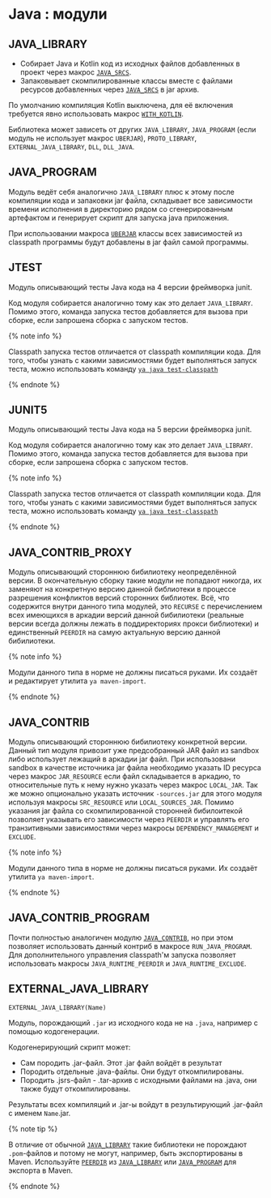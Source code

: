 # Java : модули

## JAVA_LIBRARY

 * Собирает Java и Kotlin код из исходных файлов добавленных в проект через макрос [`JAVA_SRCS`](macros.md#java_srcs).
 * Запаковывает скомпилированные классы вместе с файлами ресурсов добавленных через [`JAVA_SRCS`](macros.md#java_srcs) в jar архив.

По умолчанию компиляция Kotlin выключена, для её включения требуется явно использовать макрос [`WITH_KOTLIN`](macros.md#with_kotlin).

Библиотека может зависеть от других `JAVA_LIBRARY`, `JAVA_PROGRAM` (если модуль не использует макрос `UBERJAR`), `PROTO_LIBRARY`, `EXTERNAL_JAVA_LIBRARY`, `DLL`, `DLL_JAVA`.

## JAVA_PROGRAM

Модуль ведёт себя аналогично `JAVA_LIBRARY` плюс к этому после компиляции кода и запаковки jar файла, складывает все зависимости времени исполнения в директорию рядом со сгенерированным артефактом и генерирует скрипт для запуска java приложения.

При использовании макроса [`UBERJAR`](macros.md#uberjar) классы всех зависимостей из classpath программы будут добавлены в jar файл самой программы.

## JTEST

Модуль описывающий тесты Java кода на 4 версии фреймворка junit.

Код модуля собирается аналогично тому как это делает `JAVA_LIBRARY`. Помимо этого, команда запуска тестов добавляется для вызова при сборке, если запрошена сборка с запуском тестов.

{% note info %}

Classpath запуска тестов отличается от classpath компиляции кода. Для того, чтобы узнать с какими зависимостями будет выполняться запуск теста, можно использовать команду [`ya java test-classpath`](commands.md#ya-java-test-classpath)

{% endnote %}

## JUNIT5

Модуль описывающий тесты Java кода на 5 версии фреймворка junit.

Код модуля собирается аналогично тому как это делает `JAVA_LIBRARY`. Помимо этого, команда запуска тестов добавляется для вызова при сборке, если запрошена сборка с запуском тестов.

{% note info %}

Classpath запуска тестов отличается от classpath компиляции кода. Для того, чтобы узнать с какими зависимостями будет выполняться запуск теста, можно использовать команду [`ya java test-classpath`](commands.md#ya-java-test-classpath)

{% endnote %}

## JAVA_CONTRIB_PROXY

Модуль описывающий стороннюю бибилиотеку неопределённой версии. В окончательную сборку такие модули не попадают никогда, их заменяют на конкретную версию данной библиотеки в процессе разрешения конфликтов версий сторонних библиотек. Всё, что содержится внутри данного типа модулей, это `RECURSE` с перечислением всех имеющихся в аркадии версий данной бибилиотеки (реальные версии всегда должны лежать в поддиректориях прокси библиотеки) и единственный `PEERDIR` на самую актуальную версию данной бибилиотеки.

{% note info %}

Модули данного типа в норме не должны писаться руками. Их создаёт и редактирует утилита `ya maven-import`.

{% endnote %}

## JAVA_CONTRIB

Модуль описывающий стороннюю бибилиотеку конкретной версии. Данный тип модуля привозит уже предсобранный JAR файл из sandbox либо использует лежащий в аркадии jar файл. При использовани sandbox в качестве источника jar файла необходимо указать ID ресурса через макрос `JAR_RESOURCE` если файл складывается в аркадию, то относительные путь к нему нужно указать через макрос `LOCAL_JAR`. Так же можно опционально указать источник `-sources.jar` для этого модуля используя макросы `SRC_RESOURCE` или `LOCAL_SOURCES_JAR`. Помимо указания jar файла со скомпилированной сторонней бибилоитекой позволяет указывать его зависимости через `PEERDIR` и управлять его транзитивными зависимостями через макросы `DEPENDENCY_MANAGEMENT` и `EXCLUDE`.

{% note info %}

Модули данного типа в норме не должны писаться руками. Их создаёт утилита `ya maven-import`.

{% endnote %}

## JAVA_CONTRIB_PROGRAM

Почти полностью аналогичен модулю [`JAVA_CONTRIB`](modules.md#JAVA_CONTRIB), но при этом позволяет использовать данный контриб в макросе `RUN_JAVA_PROGRAM`. Для дополнительного управления classpath'м запуска позволяет использовать макросы `JAVA_RUNTIME_PEERDIR` и `JAVA_RUNTIME_EXCLUDE`.

## EXTERNAL_JAVA_LIBRARY

```
EXTERNAL_JAVA_LIBRARY(Name)
```

Модуль, порождающий `.jar` из исходного кода не на `.java`, например с помощью кодогенерации.

Кодогенерирующий скрипт может:
- Сам породить .jar-файл. Этот .jar файл войдёт в результат
- Породить отдельные .java-файлы. Они будут откомпилированы.
- Породить .jsrs-файл - .tar-архив с исходными файлами на .java, они также будут откомпилированы.

Результаты всех компиляций и .jar-ы войдут в результирующий .jar-файл с именем `Name`.jar.

{% note tip %}

В отличие от обычной [`JAVA_LIBRARY`](#java_library) такие библиотеки не порождают `.pom`-файлов и потому не могут, например, быть экспортированы в Maven.
Используйте [`PEERDIR`](../common/macros#peerdir) из [`JAVA_LIBRARY`](#java_library) или [`JAVA_PROGRAM`](#java_library) для экспорта в Maven.

{% endnote %}
